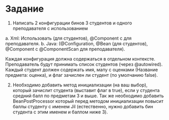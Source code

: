 # Задание

1. Написать 2 конфигурации бинов 3 студентов и одного преподавателя с использованием 

a. Xml: Использовать <bean> (для студентов), @Component с <components-scan> для преподавателя.
b. Java: (@Configuration, @Bean (для студентов), @Component с @ComponentScan для преподавателя).
	
Каждая конфигурация должна содержаться в отдельном контексте. Преподаватель будут принимать список студентов (через @autowired). 
Каждый студент должен содержать имя, мапу с оценками (Название предмета: оценка), и флаг зачислен ли студент (по умолчанию false).

2. Необходимо добавить метод инициализации (на ваш выбор), который зачислит студента (выставит флаг в true), если у студента средний балл по предметам 3 и выше. 
Так же необходимо добавить BeanPostProcessor который перед методом инициализации повысит баллы студенту с именем Jil (естественно, нужно добавить бин студента с этим именем и баллом ниже 3).

